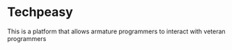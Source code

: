 # Techpeasy
This is a platform that allows armature programmers to interact with veteran programmers
